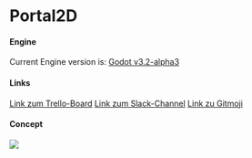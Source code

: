 # Portal2D

#### Engine

Current Engine version is: [Godot v3.2-alpha3](https://downloads.tuxfamily.org/godotengine/3.2/alpha3/)

#### Links

[Link zum Trello-Board](https://www.google.com)
[Link zum Slack-Channel](https://beuth-projekt-ws19.slack.com/messages/CPDPXGGKF/)
[Link zu Gitmoji](https://gitmoji.carloscuesta.me/)

#### Concept

[![](https://img.shields.io/badge/click%20here%20for-concept-blue)](https://gitlab.beuth-hochschule.de/s77611/portal2d/blob/master/concept/README.md)